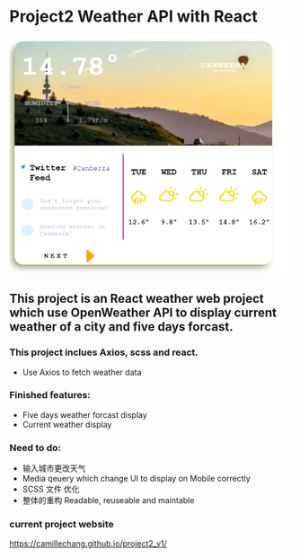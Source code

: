 # Project2 Weather API with React

![](./src/assets/imgs/website-ui.PNG)

## This project is an React weather web project which use OpenWeather API to display current weather of a city and five days forcast.

### This project inclues Axios, scss and react.
- Use Axios to fetch weather data

### Finished features:

- Five days weather forcast display
- Current weather display

### Need to do:

- 输入城市更改天气
- Media qeuery which change UI to display on Mobile correctly
- SCSS 文件 优化
- 整体的重构 Readable, reuseable and maintable

### current project website

https://camillechang.github.io/project2_v1/
